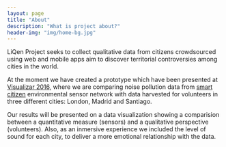 ```yaml
---
layout: page
title: "About"
description: "What is project about?"
header-img: "img/home-bg.jpg"
---
```


LiQen Project seeks to collect qualitative data from citizens crowdsourced using web and mobile apps aim to discover territorial controversies among cities in the world.

At the moment we have created a prototype which have been presented at [Visualizar 2016](http://medialab-prado.es/visualizar), where we are comparing noise pollution data from [smart citizen](#) environmental sensor network with data harvested for volunteers in three different cities: London, Madrid and Santiago.

Our results will be presented on a data visualization showing a comparision between a quantitative measure (sensors) and a qualitative perspective (volunteers). Also, as an inmersive experience we included the level of sound for each city, to deliver a more emotional relationship with the data. 
